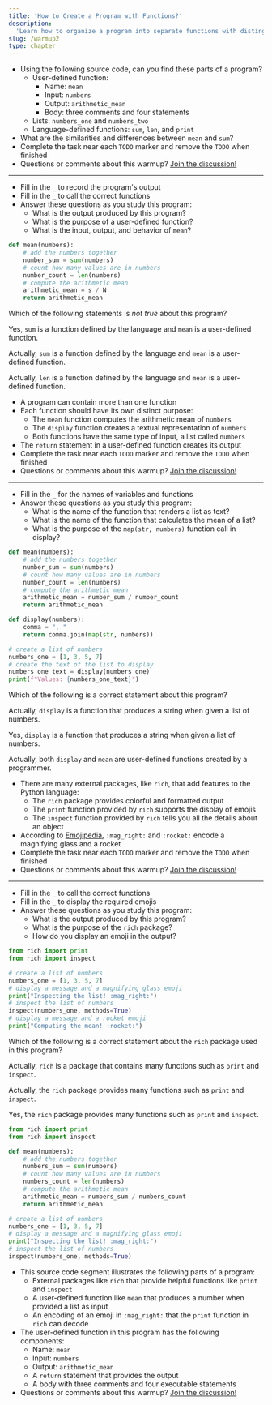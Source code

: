 ```yaml
---
title: 'How to Create a Program with Functions?'
description:
  'Learn how to organize a program into separate functions with distinguished behavior'
slug: /warmup2
type: chapter
---
```


<!-- EXERCISE { -->

<exercise id="1" title="Creating a Function">

- Using the following source code, can you find these parts of a program?
  - User-defined function:
      - Name: `mean`
      - Input: `numbers`
      - Output: `arithmetic_mean`
      - Body: three comments and four statements
  - Lists: `numbers_one` and `numbers_two`
  - Language-defined functions: `sum`, `len`, and `print`
- What are the similarities and differences between `mean` and `sum`?
- Complete the task near each `TODO` marker and remove the `TODO` when finished
- Questions or comments about this warmup? <a href = "https://github.com/gkapfham/www.warmups.dev/discussions">Join the discussion!</a>

<hr>

<codeblock id="warmup2_01">

- Fill in the `_` to record the program's output
- Fill in the `_` to call the correct functions
- Answer these questions as you study this program:
  - What is the output produced by this program?
  - What is the purpose of a user-defined function?
  - What is the input, output, and behavior of `mean`?

</codeblock>

</exercise>

<!-- EXERCISE } -->

<!-- EXERCISE { -->

<exercise id="2" title="Check: Creating a Function">

```python
def mean(numbers):
    # add the numbers together
    number_sum = sum(numbers)
    # count how many values are in numbers
    number_count = len(numbers)
    # compute the arithmetic mean
    arithmetic_mean = s / N
    return arithmetic_mean
```

Which of the following statements is *not true* about this program?

<choice>

<opt text="<code>sum</code> is a user-defined function and <code>mean</code> is a language-defined function" correct="true">

Yes, `sum` is a function defined by the language and `mean` is a user-defined function.

</opt>

<opt text="<code>mean</code> is a user-defined function and <code>sum</code> is a language-defined function">

Actually, `sum` is a function defined by the language and `mean` is a user-defined function.

</opt>

<opt text="<code>mean</code> is a user-defined function and <code>len</code> is a language-defined function">

Actually, `len` is a function defined by the language and `mean` is a user-defined function.

</opt>

</choice>

</exercise>

<!-- EXERCISE } -->

<!-- EXERCISE { -->

<exercise id="3" title="Creating Multiple Functions">

- A program can contain more than one function
- Each function should have its own distinct purpose:
    - The `mean` function computes the arithmetic mean of `numbers`
    - The `display` function creates a textual representation of `numbers`
    - Both functions have the same type of input, a list called `numbers`
- The `return` statement in a user-defined function creates its output
- Complete the task near each `TODO` marker and remove the `TODO` when finished
- Questions or comments about this warmup? <a href = "https://github.com/gkapfham/www.warmups.dev/discussions">Join the discussion!</a>

<hr>

<codeblock id="warmup2_03">

- Fill in the `_` for the names of variables and functions
- Answer these questions as you study this program:
  - What is the name of the function that renders a list as text?
  - What is the name of the function that calculates the mean of a list?
  - What is the purpose of the `map(str, numbers)` function call in display?

</codeblock>

</exercise>

<!-- EXERCISE } -->

<!-- EXERCISE { -->

<exercise id="4" title="Check: Creating Multiple Functions">

```python
def mean(numbers):
    # add the numbers together
    number_sum = sum(numbers)
    # count how many values are in numbers
    number_count = len(numbers)
    # compute the arithmetic mean
    arithmetic_mean = number_sum / number_count
    return arithmetic_mean

def display(numbers):
    comma = ", "
    return comma.join(map(str, numbers))

# create a list of numbers
numbers_one = [1, 3, 5, 7]
# create the text of the list to display
numbers_one_text = display(numbers_one)
print(f"Values: {numbers_one_text}")
```

Which of the following is a correct statement about this program?

<choice>

<opt text="<code>display</code> is a function that accepts as input a string and returns a list of numbers">

Actually, `display` is a function that produces a string when given a list of numbers.

</opt>

<opt text="<code>display</code> is a function that accepts as input a list of numbers and returns a string" correct="true">

Yes, `display` is a function that produces a string when given a list of numbers.

</opt>

<opt text="<code>display</code> is a user-defined function and <code>mean</code> is a language-defined function">

Actually, both `display` and `mean` are user-defined functions created by a programmer.

</opt>

</choice>

</exercise>

<!-- EXERCISE } -->

<!-- EXERCISE { -->

<exercise id="5" title="Using External Functions">

- There are many external packages, like `rich`, that add features to the Python language:
    - The `rich` package provides colorful and formatted output
    - The `print` function provided by `rich` supports the display of emojis
    - The `inspect` function provided by `rich` tells you all the details about an object
- According to <a href = "https://emojipedia.org/">Emojipedia</a>, `:mag_right:` and `:rocket:` encode a magnifying glass and a rocket
- Complete the task near each `TODO` marker and remove the `TODO` when finished
- Questions or comments about this warmup? <a href = "https://github.com/gkapfham/www.warmups.dev/discussions">Join the discussion!</a>

<hr>

<codeblock id="warmup2_05">

- Fill in the `_` to call the correct functions
- Fill in the `_` to display the required emojis
- Answer these questions as you study this program:
  - What is the output produced by this program?
  - What is the purpose of the `rich` package?
  - How do you display an emoji in the output?

</codeblock>

</exercise>

<!-- EXERCISE } -->

<!-- EXERCISE { -->

<exercise id="6" title="Check: Using External Functions">

```python
from rich import print
from rich import inspect

# create a list of numbers
numbers_one = [1, 3, 5, 7]
# display a message and a magnifying glass emoji
print("Inspecting the list! :mag_right:")
# inspect the list of numbers
inspect(numbers_one, methods=True)
# display a message and a rocket emoji
print("Computing the mean! :rocket:")
```

Which of the following is a correct statement about the `rich` package used in this program?

<choice>

<opt text="<code>rich</code> is a function that contains additional functions called <code>print</code> and <code>inspect</code>">

Actually, `rich` is a package that contains many functions such as `print` and `inspect`.

</opt>

<opt text="<code>rich</code> is a package that only displays emojis with its <code>print</code> function">

Actually, the `rich` package provides many functions such as `print` and `inspect`.

</opt>

<opt text="<code>rich</code> is a package that contains many extra functions like <code>print</code> and <code>inspect</code>" correct="true">

Yes, the `rich` package provides many functions such as `print` and `inspect`.

</opt>

</choice>

</exercise>

<!-- EXERCISE } -->

<!-- EXERCISE { -->

<exercise id="7" title="Stretch: How to Create a Program with Functions?">

```python
from rich import print
from rich import inspect

def mean(numbers):
    # add the numbers together
    numbers_sum = sum(numbers)
    # count how many values are in numbers
    numbers_count = len(numbers)
    # compute the arithmetic mean
    arithmetic_mean = numbers_sum / numbers_count
    return arithmetic_mean

# create a list of numbers
numbers_one = [1, 3, 5, 7]
# display a message and a magnifying glass emoji
print("Inspecting the list! :mag_right:")
# inspect the list of numbers
inspect(numbers_one, methods=True)
```

- This source code segment illustrates the following parts of a program:
  - External packages like `rich` that provide helpful functions like `print` and `inspect`
  - A user-defined function like `mean` that produces a number when provided a list as input
  - An encoding of an emoji in `:mag_right:` that the `print` function in `rich` can decode
- The user-defined function in this program has the following components:
    - Name: `mean`
    - Input: `numbers`
    - Output: `arithmetic_mean`
    - A `return` statement that provides the output
    - A body with three comments and four executable statements
- Questions or comments about this warmup? <a href = "https://github.com/gkapfham/www.warmups.dev/discussions">Join the discussion!</a>

</exercise>

<!-- EXERCISE } -->
